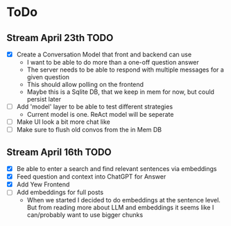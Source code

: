 # ToDo

## Stream April 23th TODO

- [x] Create a Conversation Model that front and backend can use
  - I want to be able to do more than a one-off question answer
  - The server needs to be able to respond with multiple messages for a given question
  - This should allow polling on the frontend
  - Maybe this is a Sqlite DB, that we keep in mem for now, but could persist later
- [ ] Add 'model' layer to be able to test different strategies
  - Current model is one. ReAct model will be seperate
- [ ] Make UI look a bit more chat like
- [ ] Make sure to flush old convos from the in Mem DB

## Stream April 16th TODO

- [x] Be able to enter a search and find relevant sentences via embeddings
- [x] Feed question and context into ChatGPT for Answer
- [x] Add Yew Frontend
- [ ] Add embeddings for full posts
  - When we started I decided to do embeddings at the sentence level. But from reading more about LLM and embeddings
  it seems like I can/probably want to use bigger chunks
